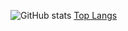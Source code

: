 
![GitHub stats](https://github-readme-stats.vercel.app/api?username=ryanrox333&show_icons=true&theme=gradient)
[Top Langs](https://github-readme-stats.vercel.app/api/top-langs/?username=ryanrox333&langs_count=8&theme=gradient)
